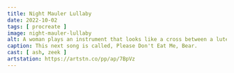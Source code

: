 ```yaml
---
title: Night Mauler Lullaby
date: 2022-10-02
tags: [ procreate ]
image: night-mauler-lullaby
alt: A woman plays an instrument that looks like a cross between a lute and a guitar. She has on a wide-brimmed hat with a feather in it. She’s sitting on a rock. The cat is hiding behind her. In the foreground, a bear watches her. Is it charmed by her song, or preparing to strike? Behind them is a dark forest with some mysterious lights glowing through the trees. The stars are out, and both the moons are full.
caption: This next song is called, Please Don't Eat Me, Bear.
cast: [ ash, zeek ]
artstation: https://artstn.co/pp/ap/7BpVz
---
```

